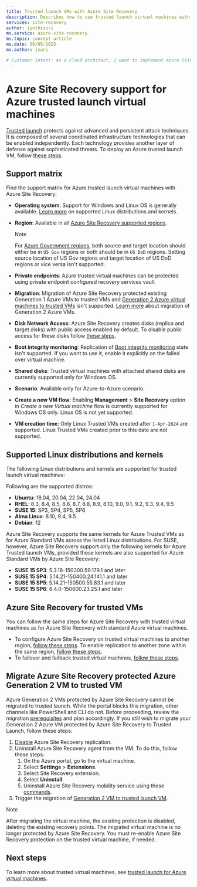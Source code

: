 ```yaml
---
title: Trusted launch VMs with Azure Site Recovery 
description: Describes how to use trusted launch virtual machines with Azure Site Recovery for disaster recovery and migration.
services: site-recovery
author: jyothisuri
ms.service: azure-site-recovery
ms.topic: concept-article
ms.date: 06/05/2025
ms.author: jsuri

# Customer intent: As a cloud architect, I want to implement Azure Site Recovery for trusted launch virtual machines, so that I can ensure robust disaster recovery and migrate existing VMs securely against persistent threats.
---
```

# Azure Site Recovery support for Azure trusted launch virtual machines 

[Trusted launch](/azure/virtual-machines/trusted-launch) protects against advanced and persistent attack techniques. It is composed of several coordinated infrastructure technologies that can be enabled independently. Each technology provides another layer of defense against sophisticated threats. To deploy an Azure trusted launch VM, follow [these steps](/azure/virtual-machines/trusted-launch-portal). 


## Support matrix

Find the support matrix for Azure trusted launch virtual machines with Azure Site Recovery:

- **Operating system**: Support for Windows and Linux OS is generally available. [Learn more](#supported-linux-distributions-and-kernels) on supported Linux distributions and kernels.
- **Region**: Available in all [Azure Site Recovery supported regions](./azure-to-azure-support-matrix.md#region-support).
    
    > [!NOTE]
    > For [Azure Government regions](../azure-government/documentation-government-overview-dod.md), both source and target location should either be in `US Gov` regions or both should be in `US DoD` regions. Setting source location of US Gov regions and target location of US DoD regions or vice versa isn't supported.
- **Private endpoints**: Azure trusted virtual machines can be protected using private endpoint configured recovery services vault
- **Migration**: Migration of Azure Site Recovery protected existing Generation 1 Azure VMs to trusted VMs and [Generation 2 Azure virtual machines to trusted VMs](/azure/virtual-machines/trusted-launch-existing-vm) isn't supported. [Learn more](#migrate-azure-site-recovery-protected-azure-generation-2-vm-to-trusted-vm) about migration of Generation 2 Azure VMs.
- **Disk Network Access**: Azure Site Recovery creates disks (replica and target disks) with public access enabled by default. To disable public access for these disks follow [these steps](./azure-to-azure-common-questions.md#disk-network-access).
- **Boot integrity monitoring**: Replication of [Boot integrity monitoring](/azure/virtual-machines/boot-integrity-monitoring-overview) state isn't supported. If you want to use it, enable it explicitly on the failed over virtual machine.
- **Shared disks**: Trusted virtual machines with attached shared disks are currently supported only for Windows OS.
- **Scenario**: Available only for Azure-to-Azure scenario. 
- **Create a new VM flow**: Enabling **Management** > **Site Recovery** option in *Create a new Virtual machine* flow is currently  supported for Windows OS only. Linux OS is not yet supported.
- **VM creation time**: Only Linux Trusted VMs created after `1-Apr-2024` are supported. Linux Trusted VMs created prior to this date are not supported.

## Supported Linux distributions and kernels

The following Linux distributions and kernels are supported for trusted launch virtual machines:

Following are the supported distros:
- **Ubuntu**: 18.04, 20.04, 22.04, 24.04
- **RHEL**: 8.3, 8.4, 8.5, 8.6, 8.7, 8.8, 8.9, 8.10, 9.0, 9.1, 9.2, 9.3, 9.4, 9.5
- **SUSE 15**: SP3, SP4, SP5, SP6
- **Alma Linux**: 8.10, 9.4, 9.5
- **Debian**: 12

Azure Site Recovery supports the same kernels for Azure Trusted VMs as for Azure Standard VMs across the listed Linux distributions. For SUSE, however, Azure Site Recovery support only the following kernels for Azure Trusted launch VMs, provided these kernels are also supported for Azure Standard VMs by Azure Site Recovery:
- **SUSE 15 SP3**: 5.3.18-150300.59.179.1 and later 
- **SUSE 15 SP4**: 5.14.21-150400.24.141.1 and later 
- **SUSE 15 SP5**: 5.14.21-150500.55.83.1 and later 
- **SUSE 15 SP6**: 6.4.0-150600.23.25.1 and later 

## Azure Site Recovery for trusted VMs 

You can follow the same steps for Azure Site Recovery with trusted virtual machines as for Azure Site Recovery with standard Azure virtual machines. 

- To configure Azure Site Recovery on trusted virtual machines to another region, [follow these steps](./azure-to-azure-tutorial-enable-replication.md). To enable replication to another zone within the same region, [follow these steps](./azure-to-azure-how-to-enable-zone-to-zone-disaster-recovery.md).
- To failover and failback trusted virtual machines, [follow these steps](./azure-to-azure-tutorial-failover-failback.md).


## Migrate Azure Site Recovery protected Azure Generation 2 VM to trusted VM 

Azure Generation 2 VMs protected by Azure Site Recovery cannot be migrated to trusted launch. While the portal blocks this migration, other channels like PowerShell and CLI do not. Before proceeding, review the migration [prerequisites](/azure/virtual-machines/trusted-launch-existing-vm) and plan accordingly. If you still wish to migrate your Generation 2 Azure VM protected by Azure Site Recovery to Trusted Launch, follow these steps:

1. [Disable](./site-recovery-manage-registration-and-protection.md#disable-protection-for-a-azure-vm-azure-to-azure) Azure Site Recovery replication. 
1. Uninstall Azure Site Recovery agent from the VM. To do this, follow these steps:
    1. On the Azure portal, go to the virtual machine.
    1. Select **Settings** > **Extensions**.
    1. Select Site Recovery extension.
    1. Select **Uninstall**.
    1. Uninstall Azure Site Recovery mobility service using these [commands](./vmware-physical-manage-mobility-service.md#uninstall-mobility-service).
1.	Trigger the migration of [Generation 2 VM to trusted launch VM](/azure/virtual-machines/trusted-launch-existing-vm).

> [!NOTE]
> After migrating the virtual machine, the existing protection is disabled, deleting the existing recovery points. The migrated virtual machine is no longer protected by Azure Site Recovery. You must re-enable Azure Site Recovery protection on the trusted virtual machine, if needed.


## Next steps

To learn more about trusted virtual machines, see [trusted launch for Azure virtual machines](/azure/virtual-machines/trusted-launch).